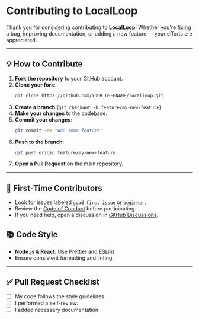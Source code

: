 # Contributing to LocalLoop

Thank you for considering contributing to **LocalLoop**! Whether you're fixing a bug, improving documentation, or adding a new feature — your efforts are appreciated.

---

## 💡 How to Contribute

1. **Fork the repository** to your GitHub account.
2. **Clone your fork**:
   ```bash
   git clone https://github.com/YOUR_USERNAME/localloop.git
   ```
3. **Create a branch** (`git checkout -b feature/my-new-feature`)
4. **Make your changes** to the codebase.
5. **Commit your changes**:
   ```bash
   git commit -am "Add some feature"
   ```
6. **Push to the branch**:
   ```bash
   git push origin feature/my-new-feature
   ```
7. **Open a Pull Request** on the main repository.

---

## 🌱 First-Time Contributors

- Look for issues labeled `good first issue` or `beginner`.
- Review the [Code of Conduct](./CODE_OF_CONDUCT.md) before participating.
- If you need help, open a discussion in [GitHub Discussions](https://github.com/YOUR_USERNAME/localloop/discussions).

## 📚 Code Style

- **Node.js & React**: Use Prettier and ESLint
- Ensure consistent formatting and linting.

---

## ✅ Pull Request Checklist

- [ ] My code follows the style guidelines.
- [ ] I performed a self-review.
- [ ] I added necessary documentation.
